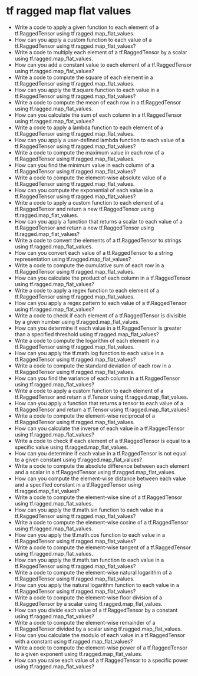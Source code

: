 # tf ragged map flat values

- Write a code to apply a given function to each element of a tf.RaggedTensor using tf.ragged.map_flat_values.
- How can you apply a custom function to each value of a tf.RaggedTensor using tf.ragged.map_flat_values?
- Write a code to multiply each element of a tf.RaggedTensor by a scalar using tf.ragged.map_flat_values.
- How can you add a constant value to each element of a tf.RaggedTensor using tf.ragged.map_flat_values?
- Write a code to compute the square of each element in a tf.RaggedTensor using tf.ragged.map_flat_values.
- How can you apply the tf.square function to each value in a tf.RaggedTensor using tf.ragged.map_flat_values?
- Write a code to compute the mean of each row in a tf.RaggedTensor using tf.ragged.map_flat_values.
- How can you calculate the sum of each column in a tf.RaggedTensor using tf.ragged.map_flat_values?
- Write a code to apply a lambda function to each element of a tf.RaggedTensor using tf.ragged.map_flat_values.
- How can you apply a user-defined lambda function to each value of a tf.RaggedTensor using tf.ragged.map_flat_values?
- Write a code to compute the maximum value in each row of a tf.RaggedTensor using tf.ragged.map_flat_values.
- How can you find the minimum value in each column of a tf.RaggedTensor using tf.ragged.map_flat_values?
- Write a code to compute the element-wise absolute value of a tf.RaggedTensor using tf.ragged.map_flat_values.
- How can you compute the exponential of each value in a tf.RaggedTensor using tf.ragged.map_flat_values?
- Write a code to apply a custom function to each element of a tf.RaggedTensor and return a new tf.RaggedTensor using tf.ragged.map_flat_values.
- How can you apply a function that returns a scalar to each value of a tf.RaggedTensor and return a new tf.RaggedTensor using tf.ragged.map_flat_values?
- Write a code to convert the elements of a tf.RaggedTensor to strings using tf.ragged.map_flat_values.
- How can you convert each value of a tf.RaggedTensor to a string representation using tf.ragged.map_flat_values?
- Write a code to compute the cumulative sum of each row in a tf.RaggedTensor using tf.ragged.map_flat_values.
- How can you calculate the product of each column in a tf.RaggedTensor using tf.ragged.map_flat_values?
- Write a code to apply a regex function to each element of a tf.RaggedTensor using tf.ragged.map_flat_values.
- How can you apply a regex pattern to each value of a tf.RaggedTensor using tf.ragged.map_flat_values?
- Write a code to check if each element of a tf.RaggedTensor is divisible by a given number using tf.ragged.map_flat_values.
- How can you determine if each value in a tf.RaggedTensor is greater than a specified threshold using tf.ragged.map_flat_values?
- Write a code to compute the logarithm of each element in a tf.RaggedTensor using tf.ragged.map_flat_values.
- How can you apply the tf.math.log function to each value in a tf.RaggedTensor using tf.ragged.map_flat_values?
- Write a code to compute the standard deviation of each row in a tf.RaggedTensor using tf.ragged.map_flat_values.
- How can you find the variance of each column in a tf.RaggedTensor using tf.ragged.map_flat_values?
- Write a code to apply a custom function to each element of a tf.RaggedTensor and return a tf.Tensor using tf.ragged.map_flat_values.
- How can you apply a function that returns a tensor to each value of a tf.RaggedTensor and return a tf.Tensor using tf.ragged.map_flat_values?
- Write a code to compute the element-wise reciprocal of a tf.RaggedTensor using tf.ragged.map_flat_values.
- How can you calculate the inverse of each value in a tf.RaggedTensor using tf.ragged.map_flat_values?
- Write a code to check if each element of a tf.RaggedTensor is equal to a specific value using tf.ragged.map_flat_values.
- How can you determine if each value in a tf.RaggedTensor is not equal to a given constant using tf.ragged.map_flat_values?
- Write a code to compute the absolute difference between each element and a scalar in a tf.RaggedTensor using tf.ragged.map_flat_values.
- How can you compute the element-wise distance between each value and a specified constant in a tf.RaggedTensor using tf.ragged.map_flat_values?
- Write a code to compute the element-wise sine of a tf.RaggedTensor using tf.ragged.map_flat_values.
- How can you apply the tf.math.sin function to each value in a tf.RaggedTensor using tf.ragged.map_flat_values?
- Write a code to compute the element-wise cosine of a tf.RaggedTensor using tf.ragged.map_flat_values.
- How can you apply the tf.math.cos function to each value in a tf.RaggedTensor using tf.ragged.map_flat_values?
- Write a code to compute the element-wise tangent of a tf.RaggedTensor using tf.ragged.map_flat_values.
- How can you apply the tf.math.tan function to each value in a tf.RaggedTensor using tf.ragged.map_flat_values?
- Write a code to compute the element-wise natural logarithm of a tf.RaggedTensor using tf.ragged.map_flat_values.
- How can you apply the natural logarithm function to each value in a tf.RaggedTensor using tf.ragged.map_flat_values?
- Write a code to compute the element-wise floor division of a tf.RaggedTensor by a scalar using tf.ragged.map_flat_values.
- How can you divide each value of a tf.RaggedTensor by a constant using tf.ragged.map_flat_values?
- Write a code to compute the element-wise remainder of a tf.RaggedTensor divided by a scalar using tf.ragged.map_flat_values.
- How can you calculate the modulo of each value in a tf.RaggedTensor with a constant using tf.ragged.map_flat_values?
- Write a code to compute the element-wise power of a tf.RaggedTensor to a given exponent using tf.ragged.map_flat_values.
- How can you raise each value of a tf.RaggedTensor to a specific power using tf.ragged.map_flat_values?